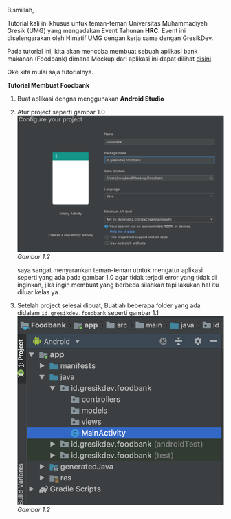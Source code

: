 Bismillah, 

Tutorial kali ini khusus untuk teman-teman Universitas Muhammadiyah Gresik (UMG) yang mengadakan Event Tahunan **HRC**. Event ini diselengarakan oleh Himatif UMG dengan kerja sama dengan GresikDev.

Pada tutorial ini, kita akan mencoba membuat sebuah aplikasi bank makanan (Foodbank) dimana Mockup dari aplikasi ini dapat dilihat [disini](https://www.behance.net/gallery/67347541/FoodBank-Restaurant-App-UI-Kit).

Oke kita mulai saja tutorialnya.

**Tutorial Membuat Foodbank**
1. Buat aplikasi dengna menggunakan **Android Studio**
2. Atur project seperti gambar 1.0
   ![Gambar 1.0](/../img/foodbank1/gambar1.png)
   _Gambar 1.2_
   
   saya sangat menyarankan teman-teman utntuk mengatur aplikasi seperti yang ada pada gambar 1.0 agar tidak terjadi error yang tidak di inginkan, jika ingin membuat yang berbeda silahkan tapi lakukan hal itu diluar kelas ya .
3. Setelah project selesai dibuat, Buatlah beberapa folder yang ada didalam `id.gresikdev.foodbank` seperti gambar 1.1
![Gambar 1.1](/../img/foodbank1/gambar2.png)
    _Gambar 1.2_